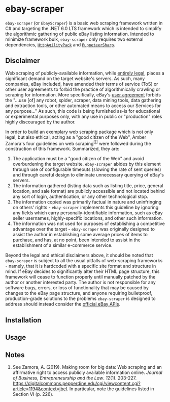 # ebay-scraper

`ebay-scraper` (or `EbayScraper`) is a basic web scraping framework written in C# and targeting the .NET 6.0 LTS framework which is intended to simplify the algorithmic gathering of public eBay listing information. Intended to minimize framework bulk, `ebay-scraper` only requires two external dependencies, [`HttpAgilityPack`](https://html-agility-pack.net/) and [`PuppeteerSharp`](https://github.com/hardkoded/puppeteer-sharp). 

## Disclaimer

Web scraping of publicly-available information, while [entirely legal](https://blog.apify.com/is-web-scraping-legal/), places a significant demand on the target website's servers. As such, many companies, eBay included, have amended their terms of service (ToS) or other user agreements to forbid the practice of algorithmically crawling or scraping for information. More specifically, eBay's [user agreement](https://www.ebay.com/help/policies/member-behaviour-policies/user-agreement?id=4259#3) forbids the "...use [of] any robot, spider, scraper, data mining tools, data gathering and extraction tools, or other automated means to access our Services for any purpose..." As such, this code is being furnished as-is for educational or experimental purposes only, with any use in public or "production" roles highly discouraged by the author.

In order to build an exemplary web scraping package which is not only legal, but also ethical, acting as a "good citizen of the Web", Amber Zamora's four guidelines on web scraping<sup>[<a href="#footnote1">1</a>]</sup> were followed during the construction of this framework. Summarized, they are:

1. The application must be a "good citizen of the Web" and avoid overburdening the target website. `ebay-scraper` abides by this element through use of configurable timeouts (slowing the rate of sent queries) and through careful design to eliminate unnecessary querying of eBay's servers.
2. The information gathered (listing data such as listing title, price, general location, and sale format) are publicly accessible and not located behind any sort of login, authentication, or any other technological stop.
3. The information copied was primarily factual in nature and uninfringing on others' rights - `ebay-scraper` implements this guideline by ignoring any fields which carry personally-identifiable information, such as eBay seller usernames, highly-specific locations, and other such information.
4. The information was not used for purposes of establishing a competitive advantage over the target - `ebay-scraper` was originally designed to assist the author in establishing some average prices of items to purchase, and has, at no point, been intended to assist in the establishment of a similar e-commerce service.

Beyond the legal and ethical disclaimers above, it should be noted that `ebay-scraper` is subject to all the usual pitfalls of web-scraping frameworks - namely, that it is hardcoded with a specific site format and structure in mind. If eBay decides to significantly alter their HTML page structure, this framework will cease to function properly until manually patched by the author or another interested party. The author is not responsible for any software bugs, errors, or loss of functionality that may be caused by changes to the eBay page structure, and anyone requiring bulletproof, production-grade solutions to the problems `ebay-scraper` is designed to address should instead consider the [official eBay APIs](https://developer.ebay.com/develop/apis).

## Installation 

## Usage

## Notes

<ol>
    <li id="#footnote1">See Zamora, A. (2019). Making room for big data: Web scraping and an affirmative right to access publicly available information online. <i>Journal of Business, Entrepreneurship and the Law</i>. <i>12</i>(1). 203-227. <a href="https://digitalcommons.pepperdine.edu/cgi/viewcontent.cgi?article=1194&context=jbel">https://digitalcommons.pepperdine.edu/cgi/viewcontent.cgi?article=1194&context=jbel</a>. In particular, note the guidelines listed in Section VI (p. 226).</li>
</ol> 